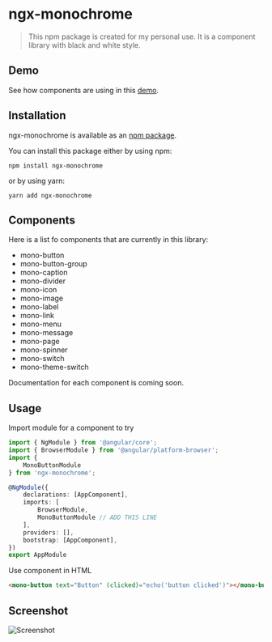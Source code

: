 # ngx-monochrome

> This npm package is created for my personal use. It is a component library with black and white style.

<!-- [![GitHub](https://img.shields.io/github/stars/namitoyokota/ngx-monochrome?style=social)](https://github.com/namitoyokota/ngx-monochrome) -->

<!-- [![Twitter](https://img.shields.io/twitter/follow/namitoyokota?style=social)](https://twitter.com/namitoyokota) -->

## Demo

See how components are using in this [demo](https://monochrome.namitoyokota.com/).

## Installation

ngx-monochrome is available as an [npm package](https://www.npmjs.com/package/ngx-monochrome).

You can install this package either by using npm:

```
npm install ngx-monochrome
```

or by using yarn:

```
yarn add ngx-monochrome
```

## Components

Here is a list fo components that are currently in this library:

-   mono-button
-   mono-button-group
-   mono-caption
-   mono-divider
-   mono-icon
-   mono-image
-   mono-label
-   mono-link
-   mono-menu
-   mono-message
-   mono-page
-   mono-spinner
-   mono-switch
-   mono-theme-switch

Documentation for each component is coming soon.

## Usage

Import module for a component to try

```typescript
import { NgModule } from '@angular/core';
import { BrowserModule } from '@angular/platform-browser';
import {
    MonoButtonModule
} from 'ngx-monochrome';

@NgModule({
    declarations: [AppComponent],
    imports: [
        BrowserModule,
        MonoButtonModule // ADD THIS LINE
    ],
    providers: [],
    bootstrap: [AppComponent],
})
export AppModule
```

Use component in HTML

```HTML
<mono-button text="Button" (clicked)="echo('button clicked')"></mono-button>
```

## Screenshot

![Screenshot](https://i.imgur.com/nSs513v.png)

